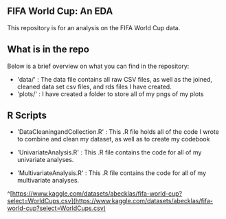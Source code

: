 ## FIFA World Cup: An EDA

This repository is for an analysis on the FIFA World Cup data.

## What is in the repo
Below is a brief overview on what you can find in the repository:

- 'data/' : The data file contains all raw CSV files, as well as the joined, cleaned data set csv files, and rds files I have created.
- 'plots/' : I have created a folder to store all of my pngs of my plots


## R Scripts

- 'DataCleaningandCollection.R' : This .R file holds all of the code I wrote to combine and clean my dataset, as well as to create my codebook

- 'UnivariateAnalysis.R' : This .R file contains the code for all of my univariate analyses.

- 'MultivariateAnalysis.R' : This .R file contains the code for all of my multivariate analyses.

^[https://www.kaggle.com/datasets/abecklas/fifa-world-cup?select=WorldCups.csv](https://www.kaggle.com/datasets/abecklas/fifa-world-cup?select=WorldCups.csv)